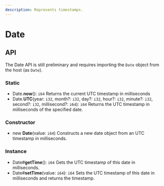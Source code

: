 ```yaml
---
description: Represents timestamps.
---
```


# Date

## API

The Date API is still preliminary and requires importing the `Date` object from the host \(as `Date`\).

### Static

* Date.**now**\(\): `i64` Returns the current UTC timestamp in milliseconds
* Date.**UTC**\(year: `i32`, month?: `i32`, day?: `i32`, hour?: `i32`, minute?: `i32`, second?: `i32`, millisecond?: `i64`\): `i64` Returns the UTC timestamp in milliseconds of the specified date.

### Constructor

* new **Date**\(value: `i64`\) Constructs a new date object from an UTC timestamp in milliseconds.

### Instance

* Date\#**getTime**\(\): `i64` Gets the UTC timestamp of this date in milliseconds.
* Date\#**setTime**\(value: `i64`\): `i64` Sets the UTC timestamp of this date in milliseconds and returns the timestamp.

